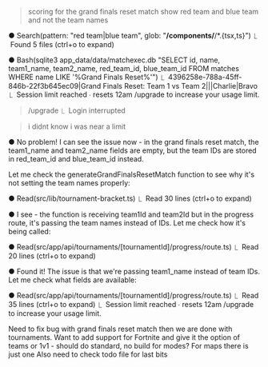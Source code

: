 > scoring for the grand finals reset match show red team and blue team and not the team names 

● Search(pattern: "red team|blue team", glob: "**/components/**/*.{tsx,ts}")
  ⎿  Found 5 files (ctrl+o to expand)

● Bash(sqlite3 app_data/data/matchexec.db "SELECT id, name, team1_name, team2_name, red_team_id, blue_team_id FROM matches WHERE name LIKE '%Grand Finals Reset%'")
  ⎿  4396258e-788a-45ff-846b-22f3b645ec09|Grand Finals Reset: Team 1 vs Team 2|||Charlie|Bravo
  ⎿  Session limit reached ∙ resets 12am
     /upgrade to increase your usage limit.

> /upgrade 
  ⎿  Login interrupted

> i didnt know i was near a limit 

● No problem! I can see the issue now - in the grand finals reset match, the team1_name and team2_name fields are empty, but the team IDs are stored in red_team_id and
  blue_team_id instead.

  Let me check the generateGrandFinalsResetMatch function to see why it's not setting the team names properly:

● Read(src/lib/tournament-bracket.ts)
  ⎿  Read 30 lines (ctrl+o to expand)

● I see - the function is receiving team1Id and team2Id but in the progress route, it's passing the team names instead of IDs. Let me check how it's being called:

● Read(src/app/api/tournaments/[tournamentId]/progress/route.ts)
  ⎿  Read 20 lines (ctrl+o to expand)

● Found it! The issue is that we're passing team1_name instead of team IDs. Let me check what fields are available:

● Read(src/app/api/tournaments/[tournamentId]/progress/route.ts)
  ⎿  Read 35 lines (ctrl+o to expand)
  ⎿  Session limit reached ∙ resets 12am
     /upgrade to increase your usage limit.



Need to fix bug with grand finals reset match then we are done with tournaments. 
Want to add support for Fortnite and give it the option of teams or 1v1 - should do standard, no build for modes? For maps there is just one
Also need to check todo file for last bits